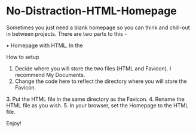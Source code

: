 # No-Distraction-HTML-Homepage

Sometimes you just need a blank homepage so you can think and chill-out in between projects. 
There are two parts to this - 

• Homepage with HTML. In the 

How to setup
1. Decide where you will store the two files (HTML and Favicon). I recommend My Documents.
2. Change the code here to reflect the directory where you will store the Favicon.
<link rel="shortcut icon" type="image/x-icon" href="/Users/yourname/Documents/favicon.ico">
3. Put the HTML file in the same directory as the Favicon.
4. Rename the HTML file as you wish.
5. In your browser, set the Homepage to the HTML file.

Enjoy!

